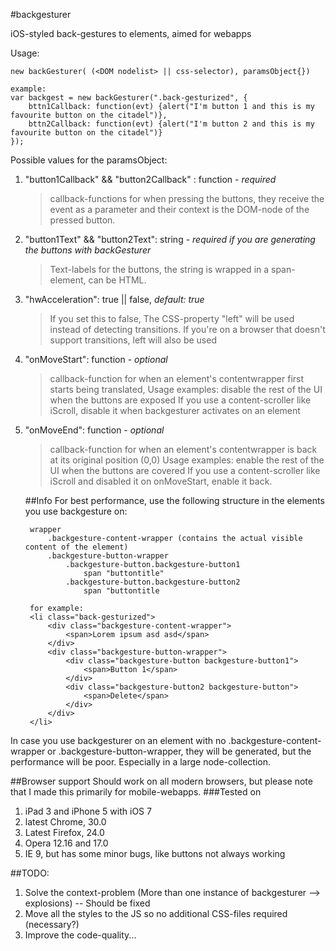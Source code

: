#backgesturer

iOS-styled back-gestures to elements, aimed for webapps

Usage:

    new backGesturer( (<DOM nodelist> || css-selector), paramsObject{})

	example:
	var backgest = new backGesturer(".back-gesturized", {
		bttn1Callback: function(evt) {alert("I'm button 1 and this is my favourite button on the citadel")},
		bttn2Callback: function(evt) {alert("I'm button 2 and this is my favourite button on the citadel")}
	});	
    
Possible values for the paramsObject:

1. "button1Callback" && "button2Callback" : function - _required_ 
   > callback-functions for when pressing the buttons, they receive the event as a parameter and their context is the DOM-node of the pressed button.

2. "button1Text" && "button2Text": string - _required if you are generating the buttons with backGesturer_
    >Text-labels for the buttons, the string is wrapped in a span-element, can be HTML.

3. "hwAcceleration": true || false,  _default: true_
    > If you set this to false, The CSS-property "left" will be used instead of detecting transitions.
    > If you're on a browser that doesn't support transitions, left will also be used

4. "onMoveStart": function - _optional_
    > callback-function for when an element's contentwrapper first starts being translated,
    > Usage examples:
    > disable the rest of the UI when the buttons are exposed
    > If you use a content-scroller like iScroll, disable it when backgesturer activates on an element
    
5. "onMoveEnd": function - _optional_
    > callback-function for when an element's contentwrapper is back at its original position (0,0)
    > Usage examples:
    > enable the rest of the UI when the buttons are covered
    > If you use a content-scroller like iScroll and disabled it on onMoveStart, enable it back.
    
    ##Info
    For best performance, use the following structure in the elements you use backgesture on:

        wrapper
            .backgesture-content-wrapper (contains the actual visible content of the element)
            .backgesture-button-wrapper
                .backgesture-button.backgesture-button1
                    span "buttontitle"
                .backgesture-button.backgesture-button2
                    span "buttontitle
                    
        for example:
        <li class="back-gesturized">
		    <div class="backgesture-content-wrapper">
                <span>Lorem ipsum asd asd</span>
            </div>
			<div class="backgesture-button-wrapper">
                <div class="backgesture-button backgesture-button1">
                    <span>Button 1</span>
                </div>
                <div class="backgesture-button2 backgesture-button">
                    <span>Delete</span>
                </div>
            </div>
		</li>

In case you use backgesturer on an element with no .backgesture-content-wrapper or .backgesture-button-wrapper, they will be generated, but the performance will be poor. Especially in a large node-collection.

##Browser support
Should work on all modern browsers, but please note that I made this primarily for mobile-webapps.
###Tested on

1. iPad 3 and iPhone 5 with iOS 7
2. latest Chrome, 30.0
3. Latest Firefox, 24.0
4. Opera 12.16 and 17.0
5. IE 9, but has some minor bugs, like buttons not always working

##TODO:
1. Solve the context-problem (More than one instance of backgesturer --> explosions) -- Should be fixed
2. Move all the styles to the JS so no additional CSS-files required (necessary?)
3. Improve the code-quality...
    
    
    
    
    
